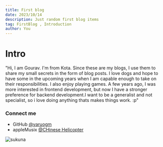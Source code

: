 ```yaml
---
title: First blog
date: 2023/10/14
description: Just random first blog items
tag: FirstBlog , Introduction
author: You
---
```


# Intro

"Hi, I am Gourav. I'm from Kota. Since these are my blogs, I use them to share my small secrets in the form of blog posts. I love dogs and hope to have some in the upcoming years when I am capable enough to take on their responsibilities. I also enjoy playing games. A few years ago, I was more interested in frontend development, but now I have a stronger preference for backend development.I want to be a generalist and not specialist, so i love doing anything thats makes things work. :p"

### Connect me

- GitHub [@varuogm](https://github.com/varuogm)
- appleMusix [@CHinese Helicopter](https://music.apple.com/in/playlist/ace-cream/pl.u-NpXmzl7C4zoRBNL)

![sukuna](https://i.pinimg.com/originals/44/da/38/44da38f950496a6cbac57eb05a10aa39.jpg)
